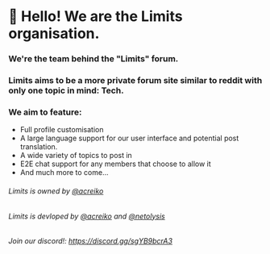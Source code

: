 # 👋 Hello! We are the Limits organisation.
### We're the team behind the "Limits" forum.
### Limits aims to be a more private forum site similar to reddit with only one topic in mind: Tech.
### We aim to feature:
 - Full profile customisation
 - A large language support for our user interface and potential post translation.
 - A wide variety of topics to post in
 - E2E chat support for any members that choose to allow it
 - And much more to come...


###### Limits is owned by [@acreiko](https://github.com/acreiko)
###### Limits is devloped by [@acreiko](https://github.com/acreiko) and [@netolysis](https://github.com/netolysis)
###### Join our discord!: https://discord.gg/sgYB9bcrA3
